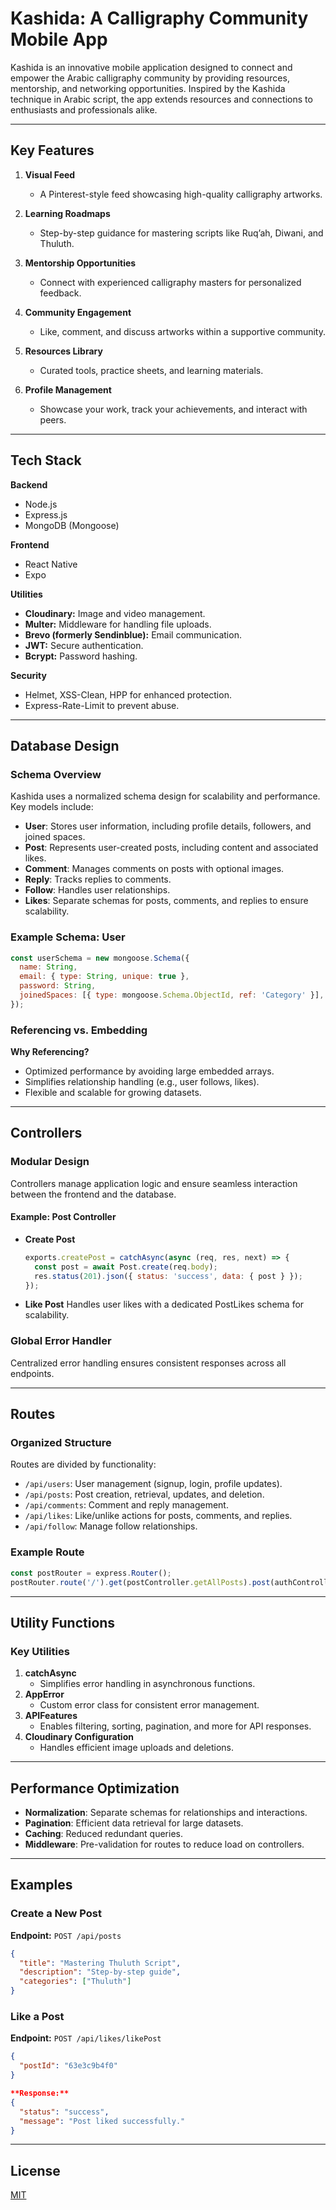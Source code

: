 # Kashida: A Calligraphy Community Mobile App

Kashida is an innovative mobile application designed to connect and empower the Arabic calligraphy community by providing resources, mentorship, and networking opportunities. Inspired by the Kashida technique in Arabic script, the app extends resources and connections to enthusiasts and professionals alike.

---

## Key Features

1. **Visual Feed**
   - A Pinterest-style feed showcasing high-quality calligraphy artworks.

2. **Learning Roadmaps**
   - Step-by-step guidance for mastering scripts like Ruq’ah, Diwani, and Thuluth.

3. **Mentorship Opportunities**
   - Connect with experienced calligraphy masters for personalized feedback.

4. **Community Engagement**
   - Like, comment, and discuss artworks within a supportive community.

5. **Resources Library**
   - Curated tools, practice sheets, and learning materials.

6. **Profile Management**
   - Showcase your work, track your achievements, and interact with peers.

---

## Tech Stack

**Backend**
- Node.js
- Express.js
- MongoDB (Mongoose)

**Frontend**
- React Native
- Expo

**Utilities**
- **Cloudinary:** Image and video management.
- **Multer:** Middleware for handling file uploads.
- **Brevo (formerly Sendinblue):** Email communication.
- **JWT:** Secure authentication.
- **Bcrypt:** Password hashing.

**Security**
- Helmet, XSS-Clean, HPP for enhanced protection.
- Express-Rate-Limit to prevent abuse.

---

## Database Design

### Schema Overview
Kashida uses a normalized schema design for scalability and performance. Key models include:

- **User**: Stores user information, including profile details, followers, and joined spaces.
- **Post**: Represents user-created posts, including content and associated likes.
- **Comment**: Manages comments on posts with optional images.
- **Reply**: Tracks replies to comments.
- **Follow**: Handles user relationships.
- **Likes**: Separate schemas for posts, comments, and replies to ensure scalability.

### Example Schema: User
```javascript
const userSchema = new mongoose.Schema({
  name: String,
  email: { type: String, unique: true },
  password: String,
  joinedSpaces: [{ type: mongoose.Schema.ObjectId, ref: 'Category' }],
});
```

### Referencing vs. Embedding

**Why Referencing?**
- Optimized performance by avoiding large embedded arrays.
- Simplifies relationship handling (e.g., user follows, likes).
- Flexible and scalable for growing datasets.

---

## Controllers

### Modular Design
Controllers manage application logic and ensure seamless interaction between the frontend and the database.

#### Example: Post Controller
- **Create Post**
   ```javascript
   exports.createPost = catchAsync(async (req, res, next) => {
     const post = await Post.create(req.body);
     res.status(201).json({ status: 'success', data: { post } });
   });
   ```
- **Like Post**
   Handles user likes with a dedicated PostLikes schema for scalability.

### Global Error Handler
Centralized error handling ensures consistent responses across all endpoints.

---

## Routes

### Organized Structure
Routes are divided by functionality:
- `/api/users`: User management (signup, login, profile updates).
- `/api/posts`: Post creation, retrieval, updates, and deletion.
- `/api/comments`: Comment and reply management.
- `/api/likes`: Like/unlike actions for posts, comments, and replies.
- `/api/follow`: Manage follow relationships.

### Example Route
```javascript
const postRouter = express.Router();
postRouter.route('/').get(postController.getAllPosts).post(authController.protect, postController.createPost);
```

---

## Utility Functions

### Key Utilities

1. **catchAsync**
   - Simplifies error handling in asynchronous functions.
2. **AppError**
   - Custom error class for consistent error management.
3. **APIFeatures**
   - Enables filtering, sorting, pagination, and more for API responses.
4. **Cloudinary Configuration**
   - Handles efficient image uploads and deletions.

---

## Performance Optimization

- **Normalization**: Separate schemas for relationships and interactions.
- **Pagination**: Efficient data retrieval for large datasets.
- **Caching**: Reduced redundant queries.
- **Middleware**: Pre-validation for routes to reduce load on controllers.

---

## Examples

### Create a New Post
**Endpoint:** `POST /api/posts`
```json
{
  "title": "Mastering Thuluth Script",
  "description": "Step-by-step guide",
  "categories": ["Thuluth"]
}
```

### Like a Post
**Endpoint:** `POST /api/likes/likePost`
```json
{
  "postId": "63e3c9b4f0"
}

**Response:**
{
  "status": "success",
  "message": "Post liked successfully."
}
```

---

## License

[MIT](https://github.com/Abdelrahman-7z7/kashida-app/blob/main/LICENSE)

